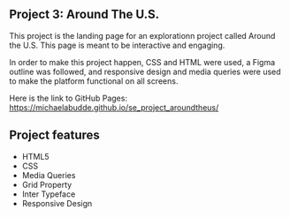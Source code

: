 ## Project 3: Around The U.S.

This project is the landing page for an explorationn project called Around the U.S. This page is meant to be interactive and engaging.

In order to make this project happen, CSS and HTML were used, a Figma outline was followed, and responsive design and media queries were used to make the platform functional on all screens.

Here is the link to GitHub Pages: https://michaelabudde.github.io/se_project_aroundtheus/

## Project features

- HTML5
- CSS
- Media Queries
- Grid Property
- Inter Typeface
- Responsive Design
